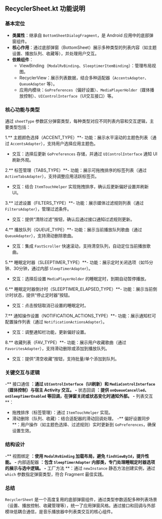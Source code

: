 ## RecyclerSheet.kt 功能说明

### 基本定位
- **类属性**：继承自 `BottomSheetDialogFragment`，是 Android 应用中的底部弹窗组件。
- **核心作用**：通过底部弹窗（BottomSheet）展示多种类型的列表内容（如主题设置、播放队列、收藏等），并处理用户交互。
- **依赖组件**：
  - ViewBinding（`ModalRvBinding`、`SleeptimerItemBinding`）：管理布局视图。
  - RecyclerView：展示列表数据，结合多种适配器（`AccentsAdapter`、`QueueAdapter` 等）。
  - 应用内模块：`GoPreferences`（偏好设置）、`MediaPlayerHolder`（媒体播放控制）、`UIControlInterface`（UI交互接口）等。


### 核心功能与类型
通过 `sheetType` 参数区分弹窗类型，每种类型对应不同列表内容和交互逻辑，主要类型包括：

1.** 主题颜色选择（ACCENT_TYPE）**- 功能：展示水平滚动的主题色列表（通过 `AccentsAdapter`），支持用户选择应用主题色。
   - 交互：选择后更新 `GoPreferences` 存储，并通过 `UIControlInterface` 通知 UI 刷新外观。

2.** 标签管理（TABS_TYPE）**- 功能：展示可拖拽排序的标签列表（通过 `ActiveTabsAdapter`），支持调整应用活跃标签页。
   - 交互：结合 `ItemTouchHelper` 实现拖拽排序，确认后更新偏好设置并刷新 UI。

3.** 过滤设置（FILTERS_TYPE）**- 功能：展示媒体过滤规则列表（通过 `FiltersAdapter`），管理过滤条件。
   - 交互：提供“清除过滤”按钮，确认后通过接口通知过滤规则更新。

4.** 播放队列（QUEUE_TYPE）**- 功能：展示当前播放队列歌曲（通过 `QueueAdapter`），支持滑动删除歌曲。
   - 交互：集成 `FastScroller` 快速滚动，支持清空队列，自动定位当前播放歌曲。

5.** 睡眠定时器（SLEEPTIMER_TYPE）**- 功能：展示定时关闭选项（如15分钟、30分钟，通过内部 `SleepTimerAdapter`）。
   - 交互：选择后设置 `MediaPlayerHolder` 的睡眠定时，到期自动暂停播放。

6.** 睡眠定时器倒计时（SLEEPTIMER_ELAPSED_TYPE）**- 功能：展示当前倒计时状态，提供“停止定时器”按钮。
   - 交互：点击按钮取消已设置的睡眠定时。

7.** 通知操作设置（NOTIFICATION_ACTIONS_TYPE）**- 功能：展示通知栏可配置操作列表（通过 `NotificationActionsAdapter`）。
   - 交互：调整通知栏功能，更新偏好设置。

8.** 收藏列表（FAV_TYPE）**- 功能：展示用户收藏歌曲（通过 `FavoritesAdapter`），支持滑动删除或添加到播放队列。
   - 交互：提供“清空收藏”按钮，支持批量/单个添加到队列。


### 关键交互与逻辑
-** 接口通信 **：通过 `UIControlInterface`（UI刷新）和 `MediaControlInterface`（媒体控制）与宿主 Activity 交互。
-** 状态回调 **：提供 `onQueueCancelled`、`onSleepTimerEnabled` 等回调，在弹窗关闭或状态变化时通知外部。
-** 列表交互 **：
  - 拖拽排序（标签管理）：通过 `ItemTouchHelper` 实现。
  - 滑动删除（队列、收藏）：结合适配器的滑动回调处理。
-** 偏好设置同步 **：用户操作（如主题色选择、过滤规则）实时更新到 `GoPreferences`，确保设置生效。


### 结构设计
-** 视图绑定 **：使用 `ModalRvBinding` 加载布局，避免 `findViewById`，提升性能。
-** 内部适配器 **：包含 `SleepTimerAdapter` 内部类，专门处理睡眠定时器选项的展示与选中逻辑。
-** 工厂方法 **：通过 `newInstance` 静态方法创建实例，通过 `which` 参数指定弹窗类型，符合 Fragment 最佳实践。


### 总结
`RecyclerSheet` 是一个高度复用的底部弹窗组件，通过类型参数适配多种列表场景（设置、播放控制、收藏管理等），统一了应用弹窗风格。通过接口和回调与外部模块低耦合通信，是音乐播放器中列表类交互的核心组件。
